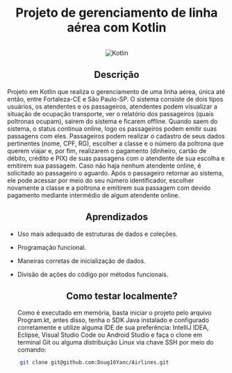 <h1 align="center" width="100%"> Projeto de gerenciamento de linha aérea com Kotlin </h1>

<p width="50px">
<img src="https://github.com/Doug16Yanc/Airlines/assets/129301271/2310fe37-a2cb-4b2f-9ca0-e1c1b8bc7495" alt="">
</p>

<p align="center">
    <img alt="Kotlin" src="https://img.shields.io/badge/kotlin-%237F52FF.svg?style=for-the-badge&logo=kotlin&logoColor=white">
</p>

<h2 align="center"> Descrição </h2>

<p>
  Projeto em Kotlin que realiza o gerenciamento de uma linha aérea, única até então, entre Fortaleza-CE e São Paulo-SP. O sistema consiste de dois tipos usuários, os atendentes e os passageiros, atendentes podem visualizar a situação de ocupação 
  transporte, ver o relatório dos passageiros (quais poltronas ocupam), sairem do sistema e ficarem offline. Quando saem do sistema, o status continua online, logo os passageiros podem emitir suas passagens com eles. Passageiros podem realizar o
  cadastro de seus dados pertinentes (nome, CPF, RG), escolher a classe e o número da poltrona que querem viajar e, por fim, realizarem o pagamento (dinheiro, cartão de débito, crédito e PIX) de suas passagens com o atendente de sua escolha e
  emitirem sua passagem. Caso não haja nenhum atendente online, é solicitado ao passageiro o aguardo. Após o passageiro retornar ao sistema, ele pode acessar por meio do seu número identificador, escolher novamente a classe e a poltrona e 
  emitirem sua passagem com devido pagamento mediante intermédio de algum atendente online.
  
</p>

<h2 align="center"> Aprendizados </h2>

* Uso mais adequado de estruturas de dados e coleções.
* Programação funcional.
* Maneiras corretas de inicialização de dados.
* Divisão de ações do código por métodos funcionais.


  <h2 align="center"> Como testar localmente? </h2>

  <p>
    Como é executado em memória, basta iniciar o projeto pelo arquivo Program.kt, antes disso, tenha o SDK Java instalado e configurado corretamente e
    utilize alguma IDE de sua preferência: IntelliJ IDEA, Eclipse, Visual Studio Code ou  Android Studio e faça o clone em terminal Git ou alguma
    distribuição Linux via chave SSH por meio do comando:

```bash
    git clone git@github.com:Doug16Yanc/Airlines.git
```

    
  </p>
  
